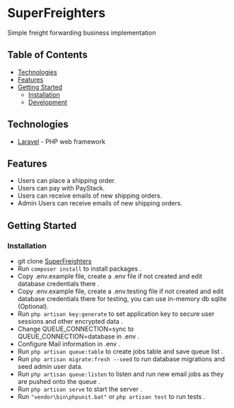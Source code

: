 # SuperFreighters

Simple freight forwarding business implementation

## Table of Contents

 * [Technologies](#technologies)
 * [Features](#features)
 * [Getting Started](#getting-started)
    * [Installation](#installation)
    * [Development](#development)
    
## Technologies

* [Laravel](https://laravel.com/) - PHP web framework


## Features

* Users can place a shipping order.
* Users can pay with PayStack.
* Users can receive emails of new shipping orders.
* Admin Users can receive emails of new shipping orders.

## Getting Started

### Installation

* git clone
  [SuperFreighters](https://github.com/holuwatobeey/superfreighters.git)
* Run `composer install` to install packages .
* Copy .env.example file, create a .env file if not created and edit database credentials there .
* Copy .env.example file, create a .env.testing file if not created and edit database credentials there for testing, you can use in-memory db sqlite (Optional).
* Run `php artisan key:generate` to set application key to secure user sessions and other encrypted data .
* Change QUEUE_CONNECTION=sync to QUEUE_CONNECTION=database in .env .
* Configure Mail information in .env .
* Run `php artisan queue:table` to create jobs table and save queue list .
* Run `php artisan migrate:fresh --seed` to run database migrations and seed admin user data.
* Run `php artisan queue:listen` to listen and run new email jobs as they are pushed onto the queue .
* Run `php artisan serve` to start the server .
* Run `"vendor\bin\phpunit.bat"` or `php artisan test` to run tests .
